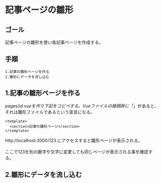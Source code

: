 # 記事ページの雛形

## ゴール

記事ページの雛形を使い各記事ページを作成する。

## 手順

```
1.記事の雛形ページを作る
2.雛形にデータを流し込む
```

## 1.記事の雛形ページを作る

pages/_id.vueを作り下記をコピペする。Vueファイルの接頭辞に「_」があると、それは雛形ファイルであるという宣言になる。

```vue
<template>
  <section>記事の雛形ページ</section>
</template>
```

http://localhost:3000/123
にアクセスすると雛形ページが表示される。<br>
<br>
ここで123を別の数字や文字に変更しても同じページが表示される事を確認する。

## 2.雛形にデータを流し込む

